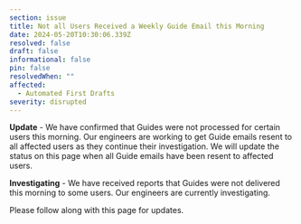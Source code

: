 ```yaml
---
section: issue
title: Not all Users Received a Weekly Guide Email this Morning
date: 2024-05-20T10:30:06.339Z
resolved: false
draft: false
informational: false
pin: false
resolvedWhen: ""
affected:
  - Automated First Drafts
severity: disrupted
---
```

**U﻿pdate** - We have confirmed that Guides were not processed for certain users this morning. Our engineers are working to get Guide emails resent to all affected users as they continue their investigation. We will update the status on this page when all Guide emails have been resent to affected users.

**Investigating** - We have received reports that Guides were not delivered this morning to some users. Our engineers are currently investigating.

P﻿lease follow along with this page for updates.